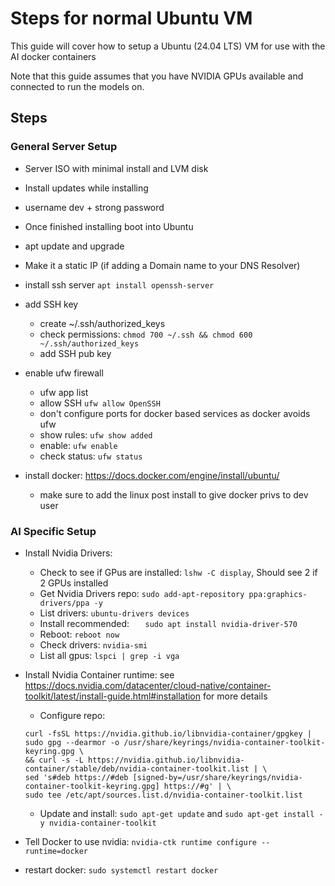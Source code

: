  # Steps for normal Ubuntu VM

 This guide will cover how to setup a Ubuntu (24.04 LTS) VM for use with the AI docker containers

 Note that this guide assumes that you have NVIDIA GPUs available and connected to run the models on.

## Steps
### General Server Setup
* Server ISO with minimal install and LVM disk
* Install updates while installing
* username dev + strong password
* Once finished installing boot into Ubuntu

* apt update and upgrade
* Make it a static IP (if adding a Domain name to your DNS Resolver)

* install ssh server `apt install openssh-server`
* add SSH key
    * create ~/.ssh/authorized_keys
    * check permissions: `chmod 700 ~/.ssh && chmod 600 ~/.ssh/authorized_keys`
    * add SSH pub key
* enable ufw firewall
  * ufw app list
  * allow SSH `ufw allow OpenSSH`
  * don't configure ports for docker based services as docker avoids ufw
  * show rules: `ufw show added`
  * enable: `ufw enable`
  * check status: `ufw status`
* install docker: https://docs.docker.com/engine/install/ubuntu/
    * make sure to add the linux post install to give docker privs to dev user

### AI Specific Setup
* Install Nvidia Drivers:
    * Check to see if GPus are installed: `lshw -C display`, Should see 2 if 2 GPUs installed
    * Get Nvidia Drivers repo: `sudo add-apt-repository ppa:graphics-drivers/ppa -y`
    * List drivers: `ubuntu-drivers devices`
    * Install recommended: `   sudo apt install nvidia-driver-570`
    * Reboot: `reboot now`
    * Check drivers: `nvidia-smi`
    * List all gpus: `lspci | grep -i vga`

* Install Nvidia Container runtime: see https://docs.nvidia.com/datacenter/cloud-native/container-toolkit/latest/install-guide.html#installation for more details
    * Configure repo:
    ```
    curl -fsSL https://nvidia.github.io/libnvidia-container/gpgkey | sudo gpg --dearmor -o /usr/share/keyrings/nvidia-container-toolkit-keyring.gpg \
  && curl -s -L https://nvidia.github.io/libnvidia-container/stable/deb/nvidia-container-toolkit.list | \
    sed 's#deb https://#deb [signed-by=/usr/share/keyrings/nvidia-container-toolkit-keyring.gpg] https://#g' | \
    sudo tee /etc/apt/sources.list.d/nvidia-container-toolkit.list
    ```
    * Update and install: `sudo apt-get update` and `sudo apt-get install -y nvidia-container-toolkit`

* Tell Docker to use nvidia: `nvidia-ctk runtime configure --runtime=docker`
* restart docker: `sudo systemctl restart docker`